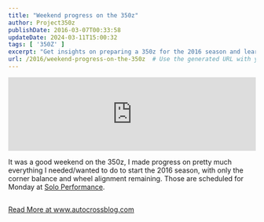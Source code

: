 ```yaml
---
title: "Weekend progress on the 350z"
author: Project350z
publishDate: 2016-03-07T00:33:58
updateDate: 2024-03-11T15:00:32
tags: [ '350Z' ]
excerpt: "Get insights on preparing a 350z for the 2016 season and learn about the last steps needed before hitting the road. Visit autocrossblog.com for more."
url: /2016/weekend-progress-on-the-350z  # Use the generated URL with year
---
```

<p><iframe allowfullscreen="" frameborder="0" src="https://www.youtube.com/embed/W_L9OQWg1vE" width="100%"></iframe></p>  <p>It was a good weekend on the 350z, I made progress on pretty much everything I needed/wanted to do to start the 2016 season, with only the corner balance and wheel alignment remaining. Those are scheduled for Monday at <a href="https://SoloPerformance.com" target="_blank">Solo Performance</a>.</p>  <p><img alt="" height="1" src="https://feeds.feedburner.com/~r/Project350z/~4/4fP8C0khvfs" width="1" /></p>  <a href="https://www.autocrossblog.com/weekend-progress-on-the-350z">Read More at www.autocrossblog.com</a>

